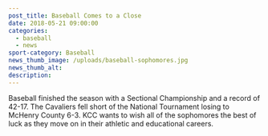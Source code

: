 ```yaml
---
post_title: Baseball Comes to a Close
date: 2018-05-21 09:00:00
categories:
  - baseball
  - news
sport-category: Baseball
news_thumb_image: /uploads/baseball-sophomores.jpg
news_thumb_alt:
description:
---
```


Baseball finished the season with a Sectional Championship and a record of 42-17. The Cavaliers fell short of the National Tournament losing to McHenry County 6-3. KCC wants to wish all of the sophomores the best of luck as they move on in their athletic and educational careers.
